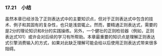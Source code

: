 ### 17.21　小结

虽然本章已经涉及了正则表达式中的主要知识点，但对于正则表达式中包含的技术、例子和其固有的复杂性，也只是浅尝辄止。然而，要精通正则表达式，需要的是2分的理论知识和8分的实践操练。另外，一个健壮的正则检验器（例如，正则表达式101）或许会对后续的学习有所帮助。本章最重要的知识点是理解正则表达式引擎消费输入的方式，如果对此缺乏理解可能会给以后使用正则表达式带来很多阻碍。



